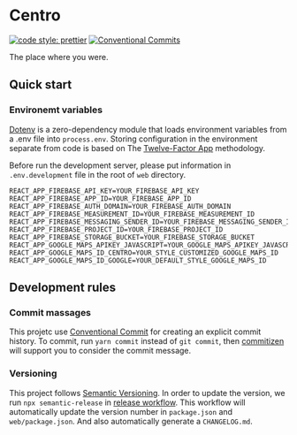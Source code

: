 # Centro

[![code style: prettier](https://img.shields.io/badge/code_style-prettier-ff69b4.svg?style=flat-square)](https://github.com/prettier/prettier)
[![Conventional Commits](https://img.shields.io/badge/Conventional%20Commits-1.0.0-%23FE5196?logo=conventionalcommits&logoColor=white)](https://conventionalcommits.org)

The place where you were.

## Quick start

### Environemt variables

[Dotenv](https://github.com/motdotla/dotenv) is a zero-dependency module that loads environment variables from a .env file into `process.env`. Storing configuration in the environment separate from code is based on The [Twelve-Factor App](http://12factor.net/config) methodology.

Before run the development server, please put information in `.env.development` file in the root of `web` directory.

```dosini
REACT_APP_FIREBASE_API_KEY=YOUR_FIREBASE_API_KEY
REACT_APP_FIREBASE_APP_ID=YOUR_FIREBASE_APP_ID
REACT_APP_FIREBASE_AUTH_DOMAIN=YOUR_FIREBASE_AUTH_DOMAIN
REACT_APP_FIREBASE_MEASUREMENT_ID=YOUR_FIREBASE_MEASUREMENT_ID
REACT_APP_FIREBASE_MESSAGING_SENDER_ID=YOUR_FIREBASE_MESSAGING_SENDER_ID
REACT_APP_FIREBASE_PROJECT_ID=YOUR_FIREBASE_PROJECT_ID
REACT_APP_FIREBASE_STORAGE_BUCKET=YOUR_FIREBASE_STORAGE_BUCKET
REACT_APP_GOOGLE_MAPS_APIKEY_JAVASCRIPT=YOUR_GOOGLE_MAPS_APIKEY_JAVASCRIPT
REACT_APP_GOOGLE_MAPS_ID_CENTRO=YOUR_STYLE_CUSTOMIZED_GOOGLE_MAPS_ID
REACT_APP_GOOGLE_MAPS_ID_GOOGLE=YOUR_DEFAULT_STYLE_GOOGLE_MAPS_ID
```

## Development rules

### Commit massages

This projetc use [Conventional Commit](https://www.conventionalcommits.org/) for creating an explicit commit history. To commit, run `yarn commit` instead of `git commit`, then [commitizen](https://github.com/commitizen/cz-cli) will support you to consider the commit message.

### Versioning

This project follows [Semantic Versioning](https://semver.org/). In order to update the version, we run `npx semantic-release` in [release workflow](https://github.com/KazuyaHara/centro/blob/main/.github/workflows/release.yml). This workflow will automatically update the version number in `package.json` and `web/package.json`. And also automatically generate a `CHANGELOG.md`.

